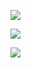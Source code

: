 ![](https://github-readme-stats.vercel.app/api/top-langs/?username=Treelefe&theme=dark&layout=compact)

![](https://github-readme-stats.vercel.app/api?username=Treelefe&show_icons=true&theme=dark&count_private=true)

![](https://activity-graph.herokuapp.com/graph?username=Treelefe&theme=github)
